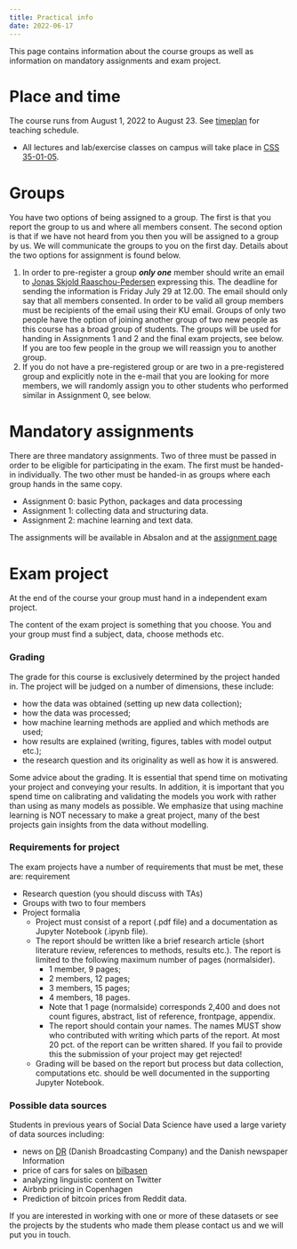 ```yaml
---
title: Practical info
date: 2022-06-17
---
```


This page contains information about the course groups as well as information on mandatory assignments and exam project.

# Place and time

The course runs from August 1, 2022 to August 23. See [timeplan](/isds2022/page/timeplan/) for teaching schedule.

- All lectures and lab/exercise classes on campus will take place in [CSS 35-01-05](https://socialsciences.ku.dk/contact/howtofindus/). 

# Groups

You have two options of being assigned to a group. The first is that you report the group to us and where all members consent. The second option is that if we have not heard from you then you will be assigned to a group by us. We will communicate the groups to you on the first day. Details about the two options for assignment is found below.
1. In order to pre-register a group ***only one*** member should write an email to [Jonas Skjold Raaschou-Pedersen](mailto:jonas.pedersen@econ.ku.dk) expressing this. The deadline for sending the information is Friday July 29 at 12.00. The email should only say that all members consented. In order to be valid all group members must be recipients of the email using their KU email. Groups of only two people have the option of joining another group of two new people as this course has a broad group of students. The groups will be used for handing in Assignments 1 and 2 and the final exam projects, see below. If you are too few people in the group we will reassign you to another group.
2. If you do not have a pre-registered group or are two in a pre-registered group and explicitly note in the e-mail that you are looking for more members, we will randomly assign you to other students who performed similar in Assignment 0, see below. 


# Mandatory assignments

There are three mandatory assignments. Two of three must be passed in order to be eligible for participating in the exam. The first must be handed-in individually. The two other must be handed-in as groups where each group hands in the same copy.

- Assignment 0: basic Python, packages and data processing
- Assignment 1: collecting data and structuring data.
- Assignment 2: machine learning and text data.

The assignments will be available in Absalon and at the [assignment page](/isds2022/post/assignment/)

# Exam project

At the end of the course your group must hand in a independent exam project.

The content of the exam project is something that you choose. You and your group must find a subject, data, choose methods etc.

### Grading
The grade for this course is exclusively determined by the project handed in. The project will be judged on a number of dimensions, these include:

- how the data was obtained (setting up new data collection);
- how the data was processed;
- how machine learning methods are applied and which methods are used;
- how results are explained (writing, figures, tables with model output etc.);
- the research question and its originality as well as how it is answered.

Some advice about the grading. It is essential that spend time on motivating your project and conveying your results. In addition, it is important that you spend time on calibrating and validating the models you work with rather than using as many models as possible. We emphasize that using machine learning is NOT necessary to make a great project, many of the best projects gain insights from the data without modelling.

### Requirements for project

The exam projects have a number of requirements that must be met, these are: requirement

- Research question (you should discuss with TAs)
- Groups with two to four members
- Project formalia
  - Project must consist of a report (.pdf file) and a documentation as Jupyter Notebook (.ipynb file).
  - The report should be written like a brief research article (short literature review, references to methods, results etc.). The report is limited to the following maximum number of pages (normalsider).
    - 1 member, 9 pages;
    - 2 members, 12 pages;
    - 3 members, 15 pages;
    - 4 members, 18 pages.  
    - Note that 1 page (normalside) corresponds 2,400 and does not count figures, abstract, list of reference, frontpage, appendix.
    - The report should contain your names. The names MUST show who contributed with writing which parts of the report. At most 20 pct. of the report can be written shared. If you fail to provide this the submission of your project may get rejected!
  - Grading will be based on the report but process but data collection, computations etc. should be well documented in the supporting Jupyter Notebook.


### Possible data sources

Students in previous years of Social Data Science have used a large variety of data sources including:

- news on [DR](https://dr.dk) (Danish Broadcasting Company) and the Danish newspaper Information
- price of cars for sales on [bilbasen](https://bilbasen.dk)
- analyzing linguistic content on Twitter
- Airbnb pricing in Copenhagen
- Prediction of bitcoin prices from Reddit data.

If you are interested in working with one or more of these datasets or see the projects by the students who made them please contact us and we will put you in touch.
